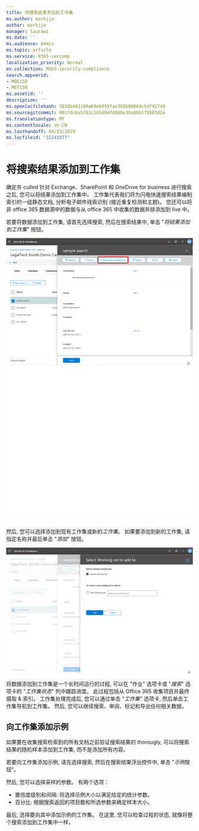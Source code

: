 ```yaml
---
title: 将搜索结果添加到工作集
ms.author: markjjo
author: markjjo
manager: laurawi
ms.date: ''
ms.audience: Admin
ms.topic: article
ms.service: O365-seccomp
localization_priority: Normal
ms.collection: M365-security-compliance
search.appverid:
- MOE150
- MET150
ms.assetid: ''
description: ''
ms.openlocfilehash: 7830b483190a69e6055fae369580064c5df42f49
ms.sourcegitcommit: 0017dc6a5f81c165d9dfd88be39a6bb17856582e
ms.translationtype: MT
ms.contentlocale: zh-CN
ms.lasthandoff: 04/23/2019
ms.locfileid: "32243377"
---
```

# <a name="add-search-results-to-a-working-set"></a>将搜索结果添加到工作集

确定并 culled 针对 Exchange、SharePoint 和 OneDrive for business 进行搜索之后, 您可以将结果添加到工作集中。 工作集代表我们将为闪电快速搜索结果编制索引的一组静态文档, 分析电子邮件线索识别 (接近重复检测和主题)。  您还可以将非 office 365 数据源中的数据与从 office 365 中收集的数据并排添加到 live 中。

若要将数据添加到工作集, 请首先选择搜索, 然后在搜索结果中, 单击 "*将结果添加到工作集*" 按钮。

![将数据添加到工作集](../media/c1b4fc00-7a15-4587-b9b0-ce594bb02e4d.png)

然后, 您可以选择添加到现有工作集或新的*工作集*。  如果要添加到新的工作集, 请指定名称并最后单击 "*添加*" 按钮。

![选择工作集](../media/e8c6ab51-da8d-4c39-9b21-26bfdf453fb9.png)

将数据添加到工作集是一个长时间运行的过程, 可以在 "作业" 选项卡或 "*搜索*" 选项卡的 "*工作集状态*" 列中跟踪进度。 此过程包括从 Office 365 收集项目并最终摄取 & 索引。  工作集处理完成后, 您可以通过单击 "*工作集*" 选项卡, 然后单击工作集导航到工作集。  然后, 您可以继续搜索、审阅、标记和导出任何相关数据。

## <a name="adding-a-sample-to-a-working-set"></a>向工作集添加示例

如果要在收集搜索检索到的所有文档之前验证搜索结果的 thorougly, 可以将搜索结果的随机样本添加到工作集, 而不是添加所有内容。

若要向工作集添加示例, 请先选择搜索, 然后在搜索结果浮出控件中, 单击 "*示例*按钮"。

然后, 您可以选择采样的参数。 有两个选项：
- 置信度级别和间隔: 将选择示例大小以满足给定的统计参数。
- 百分比: 根据搜索返回的项目数和所选参数来确定样本大小。

最后, 选择要向其中添加示例的工作集。 在这里, 您可以检查过程的状态, 就像将整个搜索添加到工作集中一样。 